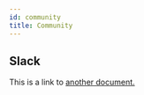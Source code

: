```yaml
---
id: community 
title: Community
---
```


## Slack
This is a link to [another document.](intro/mission.md)  
